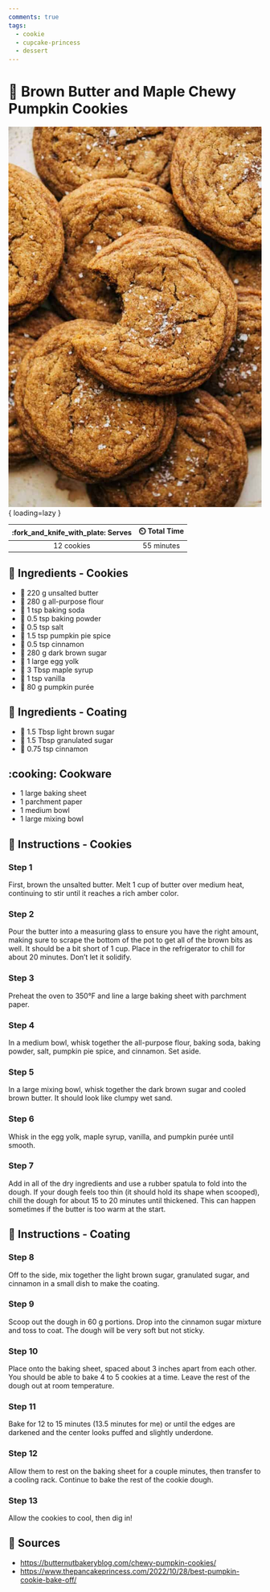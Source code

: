 ```yaml
---
comments: true
tags:
  - cookie
  - cupcake-princess
  - dessert
---
```

# :jack_o_lantern: Brown Butter and Maple Chewy Pumpkin Cookies

![Brown Butter and Maple Chewy Pumpkin Cookies][1]{ loading=lazy }

| :fork_and_knife_with_plate: Serves | :timer_clock: Total Time |
|:----------------------------------:|:-----------------------: |
| 12 cookies | 55 minutes |

## :salt: Ingredients - Cookies

- :butter: 220 g unsalted butter
- :ear_of_rice: 280 g all-purpose flour
- :cup_with_straw: 1 tsp baking soda
- :dash: 0.5 tsp baking powder
- :salt: 0.5 tsp salt
- :jack_o_lantern: 1.5 tsp pumpkin pie spice
- :custard: 0.5 tsp cinnamon
- :maple_leaf: 280 g dark brown sugar
- :egg: 1 large egg yolk
- :maple_leaf: 3 Tbsp maple syrup
- :icecream: 1 tsp vanilla
- :jack_o_lantern: 80 g pumpkin purée

## :salt: Ingredients - Coating

- :maple_leaf: 1.5 Tbsp light brown sugar
- :candy: 1.5 Tbsp granulated sugar
- :custard: 0.75 tsp cinnamon

## :cooking: Cookware

- 1 large baking sheet
- 1 parchment paper
- 1 medium bowl
- 1 large mixing bowl

## :pencil: Instructions - Cookies

### Step 1

First, brown the unsalted butter. Melt 1 cup of butter over medium heat, continuing to stir until it reaches a rich
amber color.

### Step 2

Pour the butter into a measuring glass to ensure you have the right amount, making sure to scrape the bottom of the pot
to get all of the brown bits as well. It should be a bit short of 1 cup. Place in the refrigerator to chill for about 20
minutes. Don’t let it solidify.

### Step 3

Preheat the oven to 350°F and line a large baking sheet with parchment paper.

### Step 4

In a medium bowl, whisk together the all-purpose flour, baking soda, baking powder, salt, pumpkin pie spice, and
cinnamon. Set aside.

### Step 5

In a large mixing bowl, whisk together the dark brown sugar and cooled brown butter. It should look like clumpy wet
sand.

### Step 6

Whisk in the egg yolk, maple syrup, vanilla, and pumpkin purée until smooth.

### Step 7

Add in all of the dry ingredients and use a rubber spatula to fold into the dough. If your dough feels too thin (it
should hold its shape when scooped), chill the dough for about 15 to 20 minutes until thickened. This can happen
sometimes if the butter is too warm at the start.

## :pencil: Instructions - Coating

### Step 8

Off to the side, mix together the light brown sugar, granulated sugar, and cinnamon in a small dish to make the coating.

### Step 9

Scoop out the dough in 60 g portions. Drop into the cinnamon sugar mixture and toss to coat. The dough will be very soft
but not sticky.

### Step 10

Place onto the baking sheet, spaced about 3 inches apart from each other. You should be able to bake 4 to 5 cookies at a
time. Leave the rest of the dough out at room temperature.

### Step 11

Bake for 12 to 15 minutes (13.5 minutes for me) or until the edges are darkened and the center looks puffed and slightly
underdone.

### Step 12

Allow them to rest on the baking sheet for a couple minutes, then transfer to a cooling rack. Continue to bake the rest
of the cookie dough.

### Step 13

Allow the cookies to cool, then dig in!

## :link: Sources

- <https://butternutbakeryblog.com/chewy-pumpkin-cookies/>
- <https://www.thepancakeprincess.com/2022/10/28/best-pumpkin-cookie-bake-off/>

[1]: <../assets/images/brown-butter-and-maple-chewy-pumpkin-cookies.jpg>
